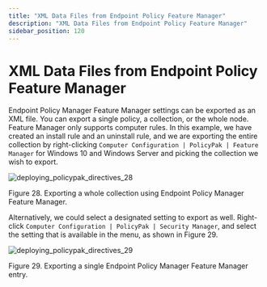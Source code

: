 ```yaml
---
title: "XML Data Files from Endpoint Policy Feature Manager"
description: "XML Data Files from Endpoint Policy Feature Manager"
sidebar_position: 120
---
```


# XML Data Files from Endpoint Policy Feature Manager

Endpoint Policy Manager Feature Manager settings can be exported as an XML file. You can export a
single policy, a collection, or the whole node. Feature Manager only supports computer rules. In
this example, we have created an install rule and an uninstall rule, and we are exporting the entire
collection by right-clicking `Computer Configuration | PolicyPak | Feature Manager` for Windows 10
and Windows Server and picking the collection we wish to export.

![deploying_policypak_directives_28](/images/endpointpolicymanager/mdm/xmldatafiles/deploying_endpointpolicymanager_directives_28.webp)

Figure 28. Exporting a whole collection using Endpoint Policy Manager Feature Manager.

Alternatively, we could select a designated setting to export as well. Right-click
`Computer Configuration | PolicyPak | Security Manager`, and select the setting that is available in
the menu, as shown in Figure 29.

![deploying_policypak_directives_29](/images/endpointpolicymanager/mdm/xmldatafiles/deploying_endpointpolicymanager_directives_29.webp)

Figure 29. Exporting a single Endpoint Policy Manager Feature Manager entry.
